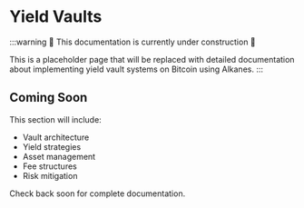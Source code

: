 # Yield Vaults

:::warning
🚧 This documentation is currently under construction 🚧

This is a placeholder page that will be replaced with detailed documentation about implementing yield vault systems on Bitcoin using Alkanes.
:::

## Coming Soon

This section will include:

- Vault architecture
- Yield strategies
- Asset management
- Fee structures
- Risk mitigation

Check back soon for complete documentation.
